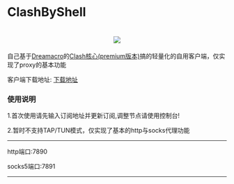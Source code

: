 # ClashByShell

<h1 align="center">
  <img src="https://cdn.jsdelivr.net/gh/HXHGTS/ClashByShell/icon.ico">
</h1>

自己基于[Dreamacro](https://github.com/Dreamacro/)的[Clash核心(premium版本)](https://github.com/Dreamacro/clash/releases/tag/premium)搞的轻量化的自用客户端，仅实现了proxy的基本功能

客户端下载地址: [下载地址](https://github.com/HXHGTS/ClashByShell/releases/latest/download/clash-windows-x64.zip)

### 使用说明

1.首次使用请先输入订阅地址并更新订阅,调整节点请使用控制台!

2.暂时不支持TAP/TUN模式，仅实现了基本的http与socks代理功能

---------------------------------

http端口:7890

socks5端口:7891

---------------------------------
